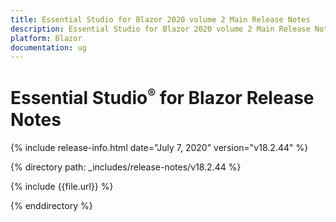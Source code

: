 ```yaml
---
title: Essential Studio for Blazor 2020 volume 2 Main Release Notes  
description: Essential Studio for Blazor 2020 volume 2 Main Release Notes  
platform: Blazor
documentation: ug
---
```


# Essential Studio<sup style="font-size:70%">&reg;</sup> for Blazor  Release Notes  

{% include release-info.html date="July 7, 2020"  version="v18.2.44" %} 

{% directory path: _includes/release-notes/v18.2.44 %}

{% include {{file.url}} %}

{% enddirectory %}

